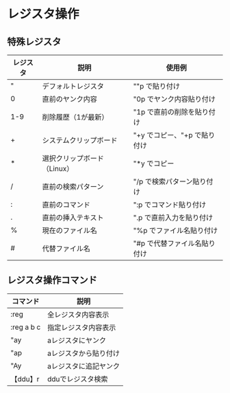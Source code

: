 # レジスタ操作

## 特殊レジスタ

| レジスタ | 説明 | 使用例 |
|---------|------|--------|
| " | デフォルトレジスタ | ""p で貼り付け |
| 0 | 直前のヤンク内容 | "0p でヤンク内容貼り付け |
| 1-9 | 削除履歴（1が最新） | "1p で直前の削除を貼り付け |
| + | システムクリップボード | "+y でコピー、"+p で貼り付け |
| * | 選択クリップボード（Linux） | "*y でコピー |
| / | 直前の検索パターン | "/p で検索パターン貼り付け |
| : | 直前のコマンド | ":p でコマンド貼り付け |
| . | 直前の挿入テキスト | ".p で直前入力を貼り付け |
| % | 現在のファイル名 | "%p でファイル名貼り付け |
| # | 代替ファイル名 | "#p で代替ファイル名貼り付け |

## レジスタ操作コマンド

| コマンド | 説明 |
|---------|------|
| :reg | 全レジスタ内容表示 |
| :reg a b c | 指定レジスタ内容表示 |
| "ay | aレジスタにヤンク |
| "ap | aレジスタから貼り付け |
| "Ay | aレジスタに追記ヤンク |
| 【ddu】r | dduでレジスタ検索 |